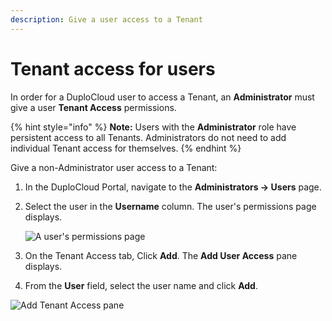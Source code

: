 ```yaml
---
description: Give a user access to a Tenant
---
```


# Tenant access for users

In order for a DuploCloud user to access a Tenant, an **Administrator** must give a user **Tenant Access** permissions.&#x20;

{% hint style="info" %}
**Note:** Users with the **Administrator** role have persistent access to all Tenants. Administrators do not need to add individual Tenant access for themselves.
{% endhint %}

Give a non-Administrator user access to a Tenant:

1. In the DuploCloud Portal, navigate to the **Administrators -> Users** page.&#x20;
2.  Select the user in the **Username** column. The user's permissions page displays.

    ![A user's permissions page](<../../../.gitbook/assets/Screen Shot 2022-02-25 at 4.12.05 PM.png>)
3. On the Tenant Access tab, Click **Add**. The **Add User Access** pane displays.
4. From the **User** field, select the user name and click **Add**. &#x20;

![Add Tenant Access pane](<../../../.gitbook/assets/Screen Shot 2022-02-25 at 4.13.24 PM.png>)
